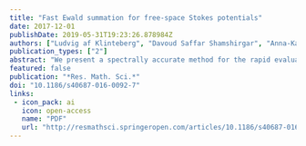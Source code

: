 ```yaml
---
title: "Fast Ewald summation for free-space Stokes potentials"
date: 2017-12-01
publishDate: 2019-05-31T19:23:26.878984Z
authors: ["Ludvig af Klinteberg", "Davoud Saffar Shamshirgar", "Anna-Karin Tornberg"]
publication_types: ["2"]
abstract: "We present a spectrally accurate method for the rapid evaluation of free-space Stokes potentials, i.e. sums involving a large number of free space Green's functions. We consider sums involving stokeslets, stresslets and rotlets that appear in boundary integral methods and potential methods for solving Stokes equations. The method combines the framework of the Spectral Ewald method for periodic problems, with a very recent approach to solving the free-space harmonic and biharmonic equations using fast Fourier transforms (FFTs) on a uniform grid. Convolution with a truncated Gaussian function is used to place point sources on a grid. With precomputation of a scalar grid quantity that does not depend on these sources, the amount of oversampling of the grids with Gaussians can be kept at a factor of two, the minimum for aperiodic convolutions by FFTs. The resulting algorithm has a computational complexity of O(N log N) for problems with N sources and targets. Comparison is made with a fast multipole method (FMM) to show that the performance of the new method is competitive."
featured: false
publication: "*Res. Math. Sci.*"
doi: "10.1186/s40687-016-0092-7"
links:
 - icon_pack: ai
   icon: open-access
   name: "PDF"
   url: "http://resmathsci.springeropen.com/articles/10.1186/s40687-016-0092-7"   
---
```


